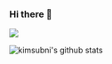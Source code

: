 ### Hi there 👋

<!--
**kimsubni/kimsubni** is a ✨ _special_ ✨ repository because its `README.md` (this file) appears on your GitHub profile.

Here are some ideas to get you started:

- 🔭 I’m currently working on ...
- 🌱 I’m currently learning ...
- 👯 I’m looking to collaborate on ...
- 🤔 I’m looking for help with ...
- 💬 Ask me about ...
- 📫 How to reach me: ...
- 😄 Pronouns: ...
- ⚡ Fun fact: ...
-->
<a href="/" target="_blank"><img src="https://img.shields.io/badge/notion-806BFF?style=for-the-badge&logo=notion&logoColor=FFFFFF"/></a>

![kimsubni's github stats](https://github-readme-stats.vercel.app/api?username=kimsubni&show_icons=true)
